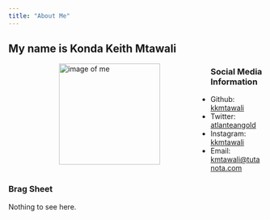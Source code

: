```yaml
---
title: "About Me"
---
```


## My name is Konda Keith Mtawali

<img src="male-placeholder-1653907174361-0b19683a-8c6f-4661-96f3-15906832de70_.jpg" alt="image of me" width="200" align="left" hspace="100" />

### Social Media Information

- Github: [kkmtawali](https://github.com/kkmtawali/)
- Twitter: [atlanteangold](https://twitter.com/atlanteangold/)
- Instagram: [kkmtawali](https://instagram.com/kkmtawali/)
- Email: <kmtawali@tutanota.com>

### Brag Sheet

Nothing to see here.

